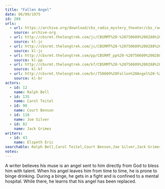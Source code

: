 ```yaml
---
title: "Fallen Angel"
date: 06/09/1975
id: 288
urls: 
  - url: https://archive.org/download/cbs_radio_mystery_theater/cbs_radio_mystery_theater-0251-0300.zip/cbs_radio_mystery_theater-0251-0300%2Fcbsrmt_0288_fallen_angel.mp3
    source: archive-org
  - url: http://cbsrmt.thelongtrek.com/jc/CBSRMT%20-%20750609%200288%20Fallen%20Angel%20vbr%20bm2%20-outro_jc.mp3
    source: kl-jc
  - url: http://cbsrmt.thelongtrek.com/jc/CBSRMT%20-%20750609%200288%20Fallen%20Angel%20vbr%20kb2_jc.mp3
    source: kl-jc
  - url: http://cbsrmt.thelongtrek.com/pp/CBSRMT_pp%20-%20750609%200288%20Fallen%20Angel.mp3
    source: kl-pp
  - url: http://cbsrmt.thelongtrek.com/kf/CBSRMT%20-%20750609%200288%20Fallen%20Angel_kf.mp3
    source: kl-kf
  - url: http://cbsrmt.thelongtrek.com/br/750609%20Fallen%20Angel%20-%20WOR.mp3
    source: kl-br
actors:  
  - id: 12
    name: Ralph Bell  
  - id: 135
    name: Carol Teitel  
  - id: 90
    name: Court Benson  
  - id: 118
    name: Joe Silver  
  - id: 82
    name: Jack Grimes
writers:  
  - id: 43
    name: Elspeth Eric
searchable: Ralph Bell,Carol Teitel,Court Benson,Joe Silver,Jack Grimes Elspeth Eric
notes:  
---
```

A writer believes his muse is an angel sent to him directly from God to bless him with talent. When his angel leaves him from time to time, he is prone to binge drinking. During a binge, he gets in a fight and is confined to a mental hospital. While there, he learns that his angel has been replaced.